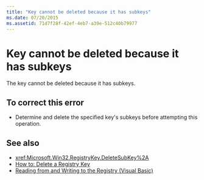 ```yaml
---
title: "Key cannot be deleted because it has subkeys"
ms.date: 07/20/2015
ms.assetid: 71d7f28f-42ef-4eb7-a39e-512c40b79977
---
```

# Key cannot be deleted because it has subkeys
The key cannot be deleted because it has subkeys.  
  
## To correct this error  
  
- Determine and delete the specified key's subkeys before attempting this operation.  
  
## See also

- <xref:Microsoft.Win32.RegistryKey.DeleteSubKey%2A>
- [How to: Delete a Registry Key](../developing-apps/programming/computer-resources/how-to-delete-a-registry-key.md)
- [Reading from and Writing to the Registry (Visual Basic)](../developing-apps/programming/computer-resources/reading-from-and-writing-to-the-registry.md)
